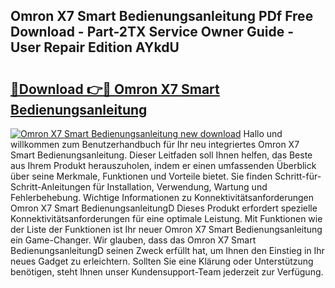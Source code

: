 ## Omron X7 Smart Bedienungsanleitung PDf Free Download - Part-2TX Service Owner Guide - User Repair Edition AYkdU

# <h2><a href="http://df583ti.blite.top/?on=Omron+X7+Smart+Bedienungsanleitung">🔗Download 👉🔴 Omron X7 Smart Bedienungsanleitung</a></h2>

[![Omron X7 Smart Bedienungsanleitung new download](https://i.imgur.com/lujVjoI.png)](http://df583ti.blite.top/?on=Omron+X7+Smart+Bedienungsanleitung)
Hallo und willkommen zum Benutzerhandbuch für Ihr neu integriertes Omron X7 Smart Bedienungsanleitung. Dieser Leitfaden soll Ihnen helfen, das Beste aus Ihrem Produkt herauszuholen, indem er einen umfassenden Überblick über seine Merkmale, Funktionen und Vorteile bietet. Sie finden Schritt-für-Schritt-Anleitungen für Installation, Verwendung, Wartung und Fehlerbehebung. Wichtige Informationen zu Konnektivitätsanforderungen Omron X7 Smart BedienungsanleitungD Dieses Produkt erfordert spezielle Konnektivitätsanforderungen für eine optimale Leistung. Mit Funktionen wie der Liste der Funktionen ist Ihr neuer Omron X7 Smart Bedienungsanleitung ein Game-Changer. Wir glauben, dass das Omron X7 Smart BedienungsanleitungD seinen Zweck erfüllt hat, um Ihnen den Einstieg in Ihr neues Gadget zu erleichtern. Sollten Sie eine Klärung oder Unterstützung benötigen, steht Ihnen unser Kundensupport-Team jederzeit zur Verfügung.
